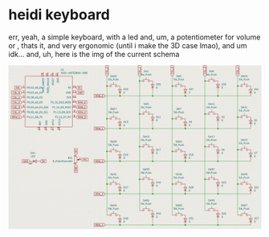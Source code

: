 # heidi keyboard
err, yeah, a simple keyboard, with a led and, um, a potentiometer for volume or , thats it, and very ergonomic (until i make the 3D case lmao), and um idk...
and, uh, here is the img of the current schema


![the schematics](schematics.png)

